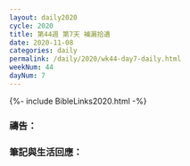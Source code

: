 ```yaml
---
layout: daily2020
cycle: 2020
title: 第44週 第7天 補漏拾遺
date: 2020-11-08
categories: daily
permalink: /daily/2020/wk44-day7-daily.html
weekNum: 44
dayNum: 7
---
```


{%- include BibleLinks2020.html -%}

### 禱告：

### 筆記與生活回應：
